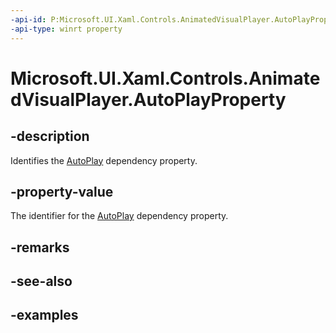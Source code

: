 ```yaml
---
-api-id: P:Microsoft.UI.Xaml.Controls.AnimatedVisualPlayer.AutoPlayProperty
-api-type: winrt property
---
```


<!-- Property syntax.
public DependencyProperty AutoPlayProperty { get; }
-->

# Microsoft.UI.Xaml.Controls.AnimatedVisualPlayer.AutoPlayProperty

## -description

Identifies the [AutoPlay](animatedvisualplayer_autoplay.md) dependency property.

## -property-value

The identifier for the [AutoPlay](animatedvisualplayer_autoplay.md) dependency property.

## -remarks

## -see-also

## -examples

